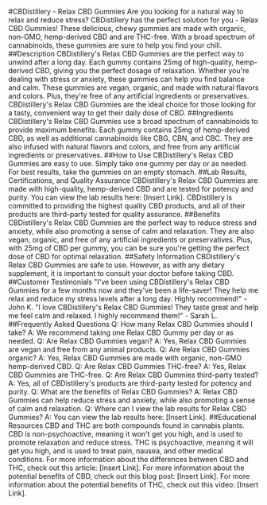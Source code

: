 #CBDistillery - Relax CBD Gummies
Are you looking for a natural way to relax and reduce stress? CBDistillery has the perfect solution for you - Relax CBD Gummies! These delicious, chewy gummies are made with organic, non-GMO, hemp-derived CBD and are THC-free. With a broad spectrum of cannabinoids, these gummies are sure to help you find your chill.
##Description
CBDistillery's Relax CBD Gummies are the perfect way to unwind after a long day. Each gummy contains 25mg of high-quality, hemp-derived CBD, giving you the perfect dosage of relaxation. Whether you're dealing with stress or anxiety, these gummies can help you find balance and calm. 
These gummies are vegan, organic, and made with natural flavors and colors. Plus, they're free of any artificial ingredients or preservatives. CBDistillery's Relax CBD Gummies are the ideal choice for those looking for a tasty, convenient way to get their daily dose of CBD.
##Ingredients
CBDistillery's Relax CBD Gummies use a broad spectrum of cannabinoids to provide maximum benefits. Each gummy contains 25mg of hemp-derived CBD, as well as additional cannabinoids like CBG, CBN, and CBC. They are also infused with natural flavors and colors, and free from any artificial ingredients or preservatives.
##How to Use
CBDistillery's Relax CBD Gummies are easy to use. Simply take one gummy per day or as needed. For best results, take the gummies on an empty stomach.
##Lab Results, Certifications, and Quality Assurance
CBDistillery's Relax CBD Gummies are made with high-quality, hemp-derived CBD and are tested for potency and purity. You can view the lab results here: [Insert Link]. CBDistillery is committed to providing the highest quality CBD products, and all of their products are third-party tested for quality assurance.
##Benefits
CBDistillery's Relax CBD Gummies are the perfect way to reduce stress and anxiety, while also promoting a sense of calm and relaxation. They are also vegan, organic, and free of any artificial ingredients or preservatives. Plus, with 25mg of CBD per gummy, you can be sure you're getting the perfect dose of CBD for optimal relaxation.
##Safety Information
CBDistillery's Relax CBD Gummies are safe to use. However, as with any dietary supplement, it is important to consult your doctor before taking CBD.
##Customer Testimonials
"I've been using CBDistillery's Relax CBD Gummies for a few months now and they've been a life-saver! They help me relax and reduce my stress levels after a long day. Highly recommend!" - John K.
"I love CBDistillery's Relax CBD Gummies! They taste great and help me feel calm and relaxed. I highly recommend them!" - Sarah L.
##Frequently Asked Questions
Q: How many Relax CBD Gummies should I take?
A: We recommend taking one Relax CBD Gummy per day or as needed.
Q: Are Relax CBD Gummies vegan?
A: Yes, Relax CBD Gummies are vegan and free from any animal products.
Q: Are Relax CBD Gummies organic?
A: Yes, Relax CBD Gummies are made with organic, non-GMO hemp-derived CBD.
Q: Are Relax CBD Gummies THC-free?
A: Yes, Relax CBD Gummies are THC-free.
Q: Are Relax CBD Gummies third-party tested?
A: Yes, all of CBDistillery's products are third-party tested for potency and purity.
Q: What are the benefits of Relax CBD Gummies?
A: Relax CBD Gummies can help reduce stress and anxiety, while also promoting a sense of calm and relaxation.
Q: Where can I view the lab results for Relax CBD Gummies?
A: You can view the lab results here: [Insert Link].
##Educational Resources
CBD and THC are both compounds found in cannabis plants. CBD is non-psychoactive, meaning it won't get you high, and is used to promote relaxation and reduce stress. THC is psychoactive, meaning it will get you high, and is used to treat pain, nausea, and other medical conditions. 
For more information about the differences between CBD and THC, check out this article: [Insert Link]. 
For more information about the potential benefits of CBD, check out this blog post: [Insert Link]. 
For more information about the potential benefits of THC, check out this video: [Insert Link].